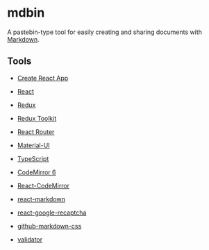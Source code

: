 # mdbin

A pastebin-type tool for easily creating and sharing 
documents with [Markdown](https://www.markdownguide.org/).

## Tools

- [Create React App](https://github.com/facebook/create-react-app)
  
- [React](https://reactjs.org/)

- [Redux](https://redux.js.org/)

- [Redux Toolkit](https://redux-toolkit.js.org/)

- [React Router](https://reactrouter.com/)

- [Material-UI](https://v4.mui.com/)

- [TypeScript](https://www.typescriptlang.org/)

- [CodeMirror 6](https://codemirror.net/6/)

- [React-CodeMirror](https://uiwjs.github.io/react-codemirror/)

- [react-markdown](https://github.com/remarkjs/react-markdown)

- [react-google-recaptcha](https://github.com/dozoisch/react-google-recaptcha)

- [github-markdown-css](https://github.com/sindresorhus/github-markdown-css)

- [validator](https://github.com/validatorjs/validator.js)